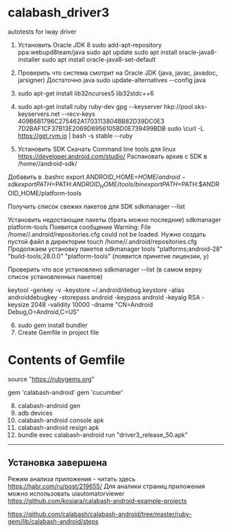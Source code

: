 # calabash_driver3
autotests for iway driver

1. Установить Oracle JDK 8
sudo add-apt-repository ppa:webupd8team/java
sudo apt update
sudo apt install oracle-java8-installer
sudo apt install oracle-java8-set-default

2. Проверить что система смотрит на Oracle JDK (java, javac, javadoc, jarsigner)
Достаточно java
sudo update-alternatives --config java

3. sudo apt-get install lib32ncurses5 lib32stdc++6

4. sudo apt-get install ruby ruby-dev
gpg --keyserver hkp://pool.sks-keyservers.net --recv-keys 409B6B1796C275462A1703113804BB82D39DC0E3 7D2BAF1CF37B13E2069D6956105BD0E739499BDB
sudo \curl -L https://get.rvm.io | bash -s stable --ruby

5. Установить SDK
Скачать Command line tools для linux https://developer.android.com/studio/
Распаковать архив с SDK в /home/<user>/android-sdk/

Добавить в .bashrc
export ANDROID_HOME=$HOME/android-sdk
export PATH=$PATH:$ANDROID_HOME/tools/bin
export PATH=$PATH:$ANDROID_HOME/platform-tools

Получить список свежих пакетов для SDK 
sdkmanager --list

Установить недостающие пакеты (брать можно последние)
sdkmanager platform-tools
Появится сообщение Warning: File /home/<user>/.android/repositories.cfg could not be loaded.
Нужно создать пустой файл в директории 
touch /home/<user>/.android/repositories.cfg
Продолжаем установку пакетов
sdkmanager tools "platforms;android-28" "build-tools;28.0.0" "platform-tools" (появится принятие лицензии, y)

Проверить что все установлено
sdkmanager --list (в самом верху список установленных пакетов)

keytool -genkey -v -keystore ~/.android/debug.keystore -alias androiddebugkey -storepass android -keypass android -keyalg RSA -keysize 2048 -validity 10000 -dname "CN=Android Debug,O=Android,C=US"

6. sudo gem install bundler
7. Create Gemfile in project file
# Contents of Gemfile
source "https://rubygems.org"

gem 'calabash-android'
gem 'cucumber'

8. calabash-android gen
9. adb devices
10. calabash-android console apk
11. calabash-android resign apk
12. bundle exec calabash-android run "driver3_release_50.apk"
---
Установка завершена
---

Режим анализа приложения - читать здесь https://habr.com/ru/post/219655/
Для аналики страниц приложения можно использовать uiautomatorviewer
https://github.com/kosiara/calabash-android-example-projects

https://github.com/calabash/calabash-android/tree/master/ruby-gem/lib/calabash-android/steps
